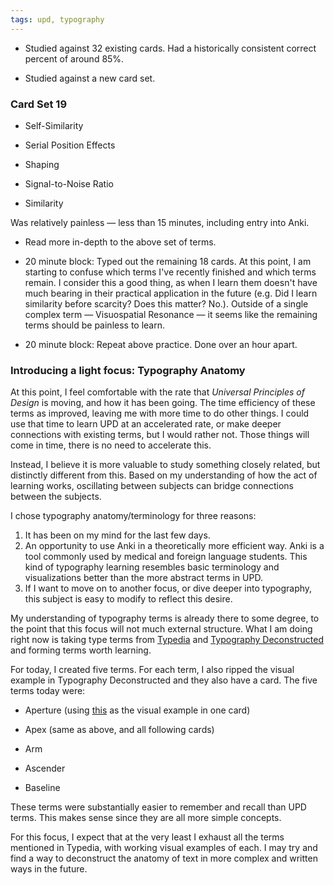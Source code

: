 ```yaml
---
tags: upd, typography
---
```


* Studied against 32 existing cards. Had a historically consistent correct percent of around 85%.

* Studied against a new card set.

### Card Set 19

* Self-Similarity

* Serial Position Effects

* Shaping

* Signal-to-Noise Ratio

* Similarity

Was relatively painless — less than 15 minutes, including entry into Anki.

* Read more in-depth to the above set of terms. 

* 20 minute block: Typed out the remaining 18 cards. At this point, I am starting to confuse which terms I've recently finished and which terms remain. I consider this a good thing, as when I learn them doesn't have much bearing in their practical application in the future (e.g. Did I learn similarity before scarcity? Does this matter? No.). Outside of a single complex term — Visuospatial Resonance — it seems like the remaining terms should be painless to learn.

* 20 minute block: Repeat above practice. Done over an hour apart.

### Introducing a light focus: Typography Anatomy

At this point, I feel comfortable with the rate that *Universal Principles of Design* is moving, and how it has been going. The time efficiency of these terms as improved, leaving me with more time to do other things. I could use that time to learn UPD at an accelerated rate, or make deeper connections with existing terms, but I would rather not. Those things will come in time, there is no need to accelerate this.

Instead, I believe it is more valuable to study something closely related, but distinctly different from this. Based on my understanding of how the act of learning works, oscillating between subjects can bridge connections between the subjects.

I chose typography anatomy/terminology for three reasons:

1. It has been on my mind for the last few days.
2. An opportunity to use Anki in a theoretically more efficient way. Anki is a tool commonly used by medical and foreign language students. This kind of typography learning resembles basic terminology and visualizations better than the more abstract terms in UPD. 
3. If I want to move on to another focus, or dive deeper into typography, this subject is easy to modify to reflect this desire.

My understanding of typography terms is already there to some degree, to the point that this focus will not much external structure. What I am doing right now is taking type terms from [Typedia](http://typedia.com/learn/only/anatomy-of-a-typeface/) and [Typography Deconstructed](https://typedecon.com/blogs/type-glossary) and forming terms worth learning.

For today, I created five terms. For each term, I also ripped the visual example in Typography Deconstructed and they also have a card. The five terms today were:

* Aperture (using [this](https://typedecon.com/blogs/type-glossary/aperture) as the visual example in one card)

* Apex (same as above, and all following cards)

* Arm

* Ascender

* Baseline

These terms were substantially easier to remember and recall than UPD terms. This makes sense since they are all more simple concepts.

For this focus, I expect that at the very least I exhaust all the terms mentioned in Typedia, with working visual examples of each. I may try and find a way to deconstruct the anatomy of text in more complex and written ways in the future.
